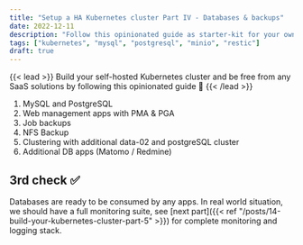 ```yaml
---
title: "Setup a HA Kubernetes cluster Part IV - Databases & backups"
date: 2022-12-11
description: "Follow this opinionated guide as starter-kit for your own Kubernetes platform..."
tags: ["kubernetes", "mysql", "postgresql", "minio", "restic"]
draft: true
---
```


{{< lead >}}
Build your self-hosted Kubernetes cluster and be free from any SaaS solutions by following this opinionated guide 🎉
{{< /lead >}}

1. MySQL and PostgreSQL
2. Web management apps with PMA & PGA
3. Job backups
4. NFS Backup
5. Clustering with additional data-02 and postgreSQL cluster
6. Additional DB apps (Matomo / Redmine)

## 3rd check ✅

Databases are ready to be consumed by any apps. In real world situation, we should have a full monitoring suite, see [next part]({{< ref "/posts/14-build-your-kubernetes-cluster-part-5" >}}) for complete monitoring and logging stack.
